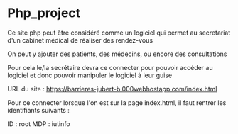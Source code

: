 # Php_project
Ce site php peut être considéré comme un logiciel qui permet au secretariat d'un cabinet médical
de réaliser des rendez-vous 

On peut y ajouter des patients, des médecins, ou encore des consultations

Pour cela le/la secrétaire devra ce connecter pour pouvoir accéder au logiciel et donc pouvoir 
manipuler le logiciel à leur guise

URL du site : https://barrieres-jubert-b.000webhostapp.com/index.html

Pour ce connecter lorsque l'on est sur la page index.html, il faut rentrer les identifiants suivants :

ID : root
MDP : iutinfo
